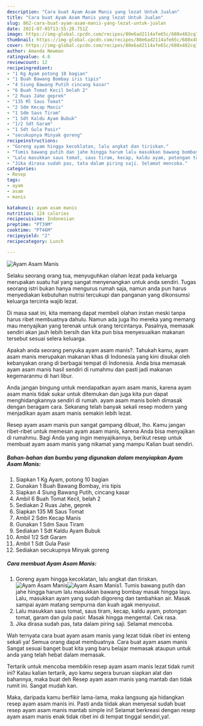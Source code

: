 ```yaml
---
description: "Cara buat Ayam Asam Manis yang lezat Untuk Jualan"
title: "Cara buat Ayam Asam Manis yang lezat Untuk Jualan"
slug: 862-cara-buat-ayam-asam-manis-yang-lezat-untuk-jualan
date: 2021-07-05T13:55:20.751Z
image: https://img-global.cpcdn.com/recipes/80e6ad2114afe65c/680x482cq70/ayam-asam-manis-foto-resep-utama.jpg
thumbnail: https://img-global.cpcdn.com/recipes/80e6ad2114afe65c/680x482cq70/ayam-asam-manis-foto-resep-utama.jpg
cover: https://img-global.cpcdn.com/recipes/80e6ad2114afe65c/680x482cq70/ayam-asam-manis-foto-resep-utama.jpg
author: Amanda Newman
ratingvalue: 4.8
reviewcount: 12
recipeingredient:
- "1 Kg Ayam potong 10 bagian"
- "1 Buah Bawang Bombay iris tipis"
- "4 Siung Bawang Putih cincang kasar"
- "6 Buah Tomat Kecil belah 2"
- "2 Ruas Jahe geprek"
- "135 Ml Saus Tomat"
- "2 Sdm Kecap Manis"
- "1 Sdm Saus Tiram"
- "1 Sdt Kaldu Ayam Bubuk"
- "1/2 Sdt Garam"
- "1 Sdt Gula Pasir"
- "secukupnya Minyak goreng"
recipeinstructions:
- "Goreng ayam hingga kecoklatan, lalu angkat dan tiriskan."
- "Tumis bawang putih dan jahe hingga harum lalu masukkan bawang bombay masak hingga layu. Lalu, masukkan ayam yang sudah digoreng dan tambahkan air. Masak sampai ayam matang sempurna dan kuah agak menyusut."
- "Lalu masukkan saus tomat, saus tiram, kecap, kaldu ayam, potongan tomat, garam dan gula pasir. Masak hingga mengental. Cek rasa."
- "Jika dirasa sudah pas, tata dalam piring saji. Selamat mencoba."
categories:
- Resep
tags:
- ayam
- asam
- manis

katakunci: ayam asam manis 
nutrition: 124 calories
recipecuisine: Indonesian
preptime: "PT39M"
cooktime: "PT46M"
recipeyield: "2"
recipecategory: Lunch

---
```



![Ayam Asam Manis](https://img-global.cpcdn.com/recipes/80e6ad2114afe65c/680x482cq70/ayam-asam-manis-foto-resep-utama.jpg)

Selaku seorang orang tua, menyuguhkan olahan lezat pada keluarga merupakan suatu hal yang sangat menyenangkan untuk anda sendiri. Tugas seorang istri bukan hanya mengurus rumah saja, namun anda pun harus menyediakan kebutuhan nutrisi tercukupi dan panganan yang dikonsumsi keluarga tercinta wajib lezat.

Di masa  saat ini, kita memang dapat membeli olahan instan meski tanpa harus ribet membuatnya dahulu. Namun ada juga lho mereka yang memang mau menyajikan yang terenak untuk orang tercintanya. Pasalnya, memasak sendiri akan jauh lebih bersih dan kita pun bisa menyesuaikan makanan tersebut sesuai selera keluarga. 



Apakah anda seorang penyuka ayam asam manis?. Tahukah kamu, ayam asam manis merupakan makanan khas di Indonesia yang kini disukai oleh kebanyakan orang di berbagai tempat di Indonesia. Anda bisa memasak ayam asam manis hasil sendiri di rumahmu dan pasti jadi makanan kegemaranmu di hari libur.

Anda jangan bingung untuk mendapatkan ayam asam manis, karena ayam asam manis tidak sukar untuk ditemukan dan juga kita pun dapat menghidangkannya sendiri di rumah. ayam asam manis boleh dimasak dengan beragam cara. Sekarang telah banyak sekali resep modern yang menjadikan ayam asam manis semakin lebih lezat.

Resep ayam asam manis pun sangat gampang dibuat, lho. Kamu jangan ribet-ribet untuk memesan ayam asam manis, karena Anda bisa menyajikan di rumahmu. Bagi Anda yang ingin menyajikannya, berikut resep untuk membuat ayam asam manis yang nikamat yang mampu Kalian buat sendiri.

<!--inarticleads1-->

##### Bahan-bahan dan bumbu yang digunakan dalam menyiapkan Ayam Asam Manis:

1. Siapkan 1 Kg Ayam, potong 10 bagian
1. Gunakan 1 Buah Bawang Bombay, iris tipis
1. Siapkan 4 Siung Bawang Putih, cincang kasar
1. Ambil 6 Buah Tomat Kecil, belah 2
1. Sediakan 2 Ruas Jahe, geprek
1. Siapkan 135 Ml Saus Tomat
1. Ambil 2 Sdm Kecap Manis
1. Gunakan 1 Sdm Saus Tiram
1. Sediakan 1 Sdt Kaldu Ayam Bubuk
1. Ambil 1/2 Sdt Garam
1. Ambil 1 Sdt Gula Pasir
1. Sediakan secukupnya Minyak goreng




<!--inarticleads2-->

##### Cara membuat Ayam Asam Manis:

1. Goreng ayam hingga kecoklatan, lalu angkat dan tiriskan.
<img src="https://img-global.cpcdn.com/steps/0dc8d5743259b152/160x128cq70/ayam-asam-manis-langkah-memasak-1-foto.jpg" alt="Ayam Asam Manis"><img src="https://img-global.cpcdn.com/steps/b5676ca172a0e777/160x128cq70/ayam-asam-manis-langkah-memasak-1-foto.jpg" alt="Ayam Asam Manis">1. Tumis bawang putih dan jahe hingga harum lalu masukkan bawang bombay masak hingga layu. Lalu, masukkan ayam yang sudah digoreng dan tambahkan air. Masak sampai ayam matang sempurna dan kuah agak menyusut.
1. Lalu masukkan saus tomat, saus tiram, kecap, kaldu ayam, potongan tomat, garam dan gula pasir. Masak hingga mengental. Cek rasa.
1. Jika dirasa sudah pas, tata dalam piring saji. Selamat mencoba.




Wah ternyata cara buat ayam asam manis yang lezat tidak ribet ini enteng sekali ya! Semua orang dapat membuatnya. Cara buat ayam asam manis Sangat sesuai banget buat kita yang baru belajar memasak ataupun untuk anda yang telah hebat dalam memasak.

Tertarik untuk mencoba membikin resep ayam asam manis lezat tidak rumit ini? Kalau kalian tertarik, ayo kamu segera buruan siapkan alat dan bahannya, maka buat deh Resep ayam asam manis yang mantab dan tidak rumit ini. Sangat mudah kan. 

Maka, daripada kamu berfikir lama-lama, maka langsung aja hidangkan resep ayam asam manis ini. Pasti anda tiidak akan menyesal sudah buat resep ayam asam manis mantab simple ini! Selamat berkreasi dengan resep ayam asam manis enak tidak ribet ini di tempat tinggal sendiri,ya!.

